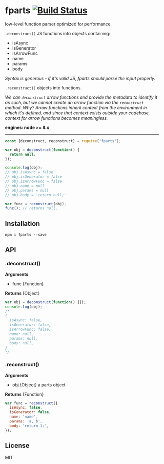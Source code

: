 # fparts [![Build Status](https://travis-ci.org/iamdevonbutler/fparts.svg?branch=master)](https://travis-ci.org/iamdevonbutler/fparts)

low-level function parser optimized for performance.

`.deconstruct()` JS functions into objects containing:

- isAsync
- isGenerator
- isArrowFunc
- name
- params
- body

*Syntax is generous - if it's valid JS, fparts should parse the input properly.*

`.reconstruct()` objects into functions.

*We can `deconstruct` arrow functions and provide the metadata to identify it as such,
but we cannot create an arrow function via the `reconstruct` method. Why? Arrow functions
inherit context from the environment in which it's defined, and since that context exists
outside your codebase, context for arrow functions becomes meaningless.*

**engines: node >= 8.x**

---

```javascript
const {deconstruct, reconstruct} = require('fparts');

var obj = deconstruct(function() {
  return null;
});

console.log(obj);
// obj.isAsync = false
// obj.isGenerator = false
// obj.isArrowFunc = false
// obj.name = null
// obj.params = null
// obj.body = 'return null;'

var func = reconstruct(obj);
func(); // returns null.

```

## Installation

```
npm i fparts --save
```

## API

### .deconstruct()

**Arguments**

- func {Function}

**Returns** {Object}

```javascript
var obj = deconstruct(function() {});
console.log(obj);
/*
{
  isAsync: false,
  isGenerator: false,
  isArrowFunc: false,
  name: null,
  params: null,
  body: null,
}
*/
```

### .reconstruct()

**Arguments**

- obj {Object} a parts object

**Returns** {Function}

```javascript
var func = reconstruct({
  isAsync: false,
  isGenerator: false,
  name: 'name',
  params: 'a, b',
  body: 'return 1;',
});
```

## License
MIT
